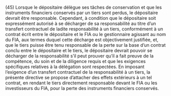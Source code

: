 (45) Lorsque le dépositaire délègue ses tâches de conservation et que les instruments financiers conservés par un tiers sont perdus, le dépositaire devrait être responsable. Cependant, à condition que le dépositaire soit expressément autorisé à se décharger de sa responsabilité au titre d’un transfert contractuel de ladite responsabilité à un tiers, conformément à un contrat écrit entre le dépositaire et le FIA ou le gestionnaire agissant au nom du FIA, aux termes duquel cette décharge est objectivement justifiée, et, que le tiers puisse être tenu responsable de la perte sur la base d’un contrat conclu entre le dépositaire et le tiers, le dépositaire devrait pouvoir se décharger de la responsabilité s’il peut prouver qu’il a fait preuve de la compétence, du soin et de la diligence requis et que les exigences spécifiques relatives à la délégation sont respectées. En imposant l’exigence d’un transfert contractuel de la responsabilité à un tiers, la présente directive se propose d’attacher des effets extérieurs à un tel contrat, en rendant le tiers directement responsable devant le FIA ou les investisseurs du FIA, pour la perte des instruments financiers conservés.